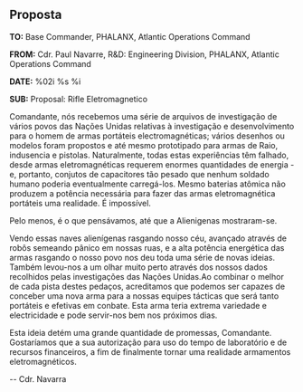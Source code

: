 ## Proposta

**TO:** Base Commander, PHALANX, Atlantic Operations Command

**FROM:** Cdr. Paul Navarre, R&D: Engineering Division, PHALANX,
Atlantic Operations Command

**DATE:** %02i %s %i

**SUB:** Proposal: Rifle Eletromagnetico

Comandante, nós recebemos uma série de arquivos de investigação de
vários povos das Nações Unidas relativas à investigação e
desenvolvimento para o homem de armas portáteis electromagnéticas;
vários desenhos ou modelos foram propostos e até mesmo prototipado para
armas de Raio, indusencia e pistolas. Naturalmente, todas estas
experiências têm falhado, desde armas eletromagnéticas requerem enormes
quantidades de energia - e, portanto, conjutos de capacitores tão pesado
que nenhum soldado humano poderia eventualmente carregá-los. Mesmo
baterias atômica não produzem a potência necessária para fazer das armas
eletromagnética portáteis uma realidade. É impossível.

Pelo menos, é o que pensávamos, até que a Alienigenas mostraram-se.

Vendo essas naves alienígenas rasgando nosso céu, avançado através de
robôs semeando pânico em nossas ruas, e a alta potência energética das
armas rasgando o nosso povo nos deu toda uma série de novas ideias.
Também levou-nos a um olhar muito perto através dos nossos dados
recolhidos pelas investigações das Nações Unidas.Ao combinar o melhor de
cada pista destes pedaços, acreditamos que podemos ser capazes de
conceber uma nova arma para a nossas equipes tácticas que será tanto
portáteis e efetivas em conbate. Esta arma teria extrema variedade e
electricidade e pode servir-nos bem nos próximos dias.

Esta ideia detém uma grande quantidade de promessas, Comandante.
Gostaríamos que a sua autorização para uso do tempo de laboratório e de
recursos financeiros, a fim de finalmente tornar uma realidade
armamentos eletromagnéticos.

-- Cdr. Navarra
